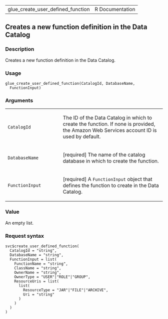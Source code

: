 <table style="width: 100%;">
<tbody>
<tr class="odd">
<td>glue_create_user_defined_function</td>
<td style="text-align: right;">R Documentation</td>
</tr>
</tbody>
</table>

## Creates a new function definition in the Data Catalog

### Description

Creates a new function definition in the Data Catalog.

### Usage

    glue_create_user_defined_function(CatalogId, DatabaseName,
      FunctionInput)

### Arguments

<table>
<colgroup>
<col style="width: 35%" />
<col style="width: 65%" />
</colgroup>
<tbody>
<tr class="odd">
<td><code
id="glue_create_user_defined_function_:_CatalogId">CatalogId</code></td>
<td><p>The ID of the Data Catalog in which to create the function. If
none is provided, the Amazon Web Services account ID is used by
default.</p></td>
</tr>
<tr class="even">
<td><code
id="glue_create_user_defined_function_:_DatabaseName">DatabaseName</code></td>
<td><p>[required] The name of the catalog database in which to create
the function.</p></td>
</tr>
<tr class="odd">
<td><code
id="glue_create_user_defined_function_:_FunctionInput">FunctionInput</code></td>
<td><p>[required] A <code>FunctionInput</code> object that defines the
function to create in the Data Catalog.</p></td>
</tr>
</tbody>
</table>

### Value

An empty list.

### Request syntax

    svc$create_user_defined_function(
      CatalogId = "string",
      DatabaseName = "string",
      FunctionInput = list(
        FunctionName = "string",
        ClassName = "string",
        OwnerName = "string",
        OwnerType = "USER"|"ROLE"|"GROUP",
        ResourceUris = list(
          list(
            ResourceType = "JAR"|"FILE"|"ARCHIVE",
            Uri = "string"
          )
        )
      )
    )
